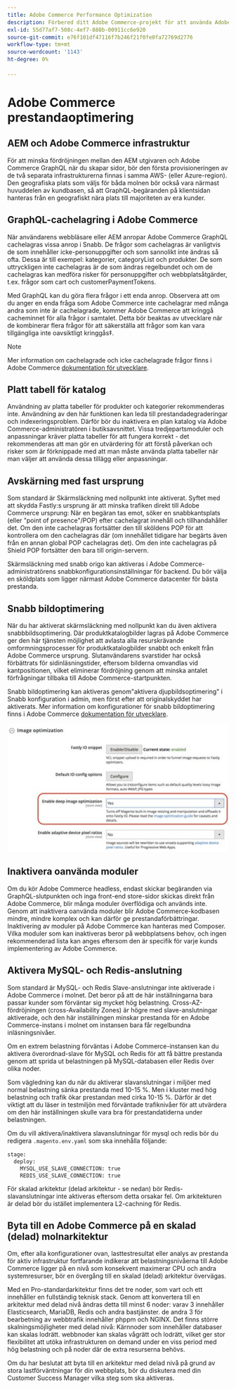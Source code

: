 ```yaml
---
title: Adobe Commerce Performance Optimization
description: Förbered ditt Adobe Commerce-projekt för att använda Adobe Experience Manager som CMS genom att ändra vissa standardinställningar.
exl-id: 55d77af7-508c-4ef7-888b-00911cc6e920
source-git-commit: e76f101df47116f7b246f21f0fe0fa72769d2776
workflow-type: tm+mt
source-wordcount: '1143'
ht-degree: 0%

---
```


# Adobe Commerce prestandaoptimering

## AEM och Adobe Commerce infrastruktur

För att minska fördröjningen mellan den AEM utgivaren och Adobe Commerce GraphQL när du skapar sidor, bör den första provisioneringen av de två separata infrastrukturerna finnas i samma AWS- (eller Azure-region). Den geografiska plats som väljs för båda molnen bör också vara närmast huvuddelen av kundbasen, så att GraphQL-begäranden på klientsidan hanteras från en geografiskt nära plats till majoriteten av era kunder.

## GraphQL-cachelagring i Adobe Commerce

När användarens webbläsare eller AEM anropar Adobe Commerce GraphQL cachelagras vissa anrop i Snabb. De frågor som cachelagras är vanligtvis de som innehåller icke-personuppgifter och som sannolikt inte ändras så ofta. Dessa är till exempel: kategorier, categoryList och produkter. De som uttryckligen inte cachelagras är de som ändras regelbundet och om de cachelagras kan medföra risker för personuppgifter och webbplatsåtgärder, t.ex. frågor som cart och customerPaymentTokens.

Med GraphQL kan du göra flera frågor i ett enda anrop. Observera att om du anger en enda fråga som Adobe Commerce inte cachelagrar med många andra som inte är cachelagrade, kommer Adobe Commerce att kringgå cacheminnet för alla frågor i samtalet. Detta bör beaktas av utvecklare när de kombinerar flera frågor för att säkerställa att frågor som kan vara tillgängliga inte oavsiktligt kringgås‡.

>[!NOTE]
>
> Mer information om cachelagrade och icke cachelagrade frågor finns i Adobe Commerce [dokumentation för utvecklare](https://devdocs.magento.com/guides/v2.4/graphql/caching.html).

## Platt tabell för katalog

Användning av platta tabeller för produkter och kategorier rekommenderas inte. Användning av den här funktionen kan leda till prestandadegraderingar och indexeringsproblem. Därför bör du inaktivera en plan katalog via Adobe Commerce-administratören i butiksavsnittet. Vissa tredjepartsmoduler och anpassningar kräver platta tabeller för att fungera korrekt - det rekommenderas att man gör en utvärdering för att förstå påverkan och risker som är förknippade med att man måste använda platta tabeller när man väljer att använda dessa tillägg eller anpassningar.

## Avskärning med fast ursprung

Som standard är Skärmsläckning med nollpunkt inte aktiverat. Syftet med att skydda Fastly:s ursprung är att minska trafiken direkt till Adobe Commerce ursprung: När en begäran tas emot, söker en snabbkantsplats (eller &quot;point of presence&quot;/POP) efter cachelagrat innehåll och tillhandahåller det. Om den inte cachelagras fortsätter den till sköldens POP för att kontrollera om den cachelagras där (om innehållet tidigare har begärts även från en annan global POP cachelagras det). Om den inte cachelagras på Shield POP fortsätter den bara till origin-servern.

Skärmsläckning med snabb origo kan aktiveras i Adobe Commerce-administratörens snabbkonfigurationsinställningar för backend. Du bör välja en sköldplats som ligger närmast Adobe Commerce datacenter för bästa prestanda.

## Snabb bildoptimering

När du har aktiverat skärmsläckning med nollpunkt kan du även aktivera snabbbildsoptimering. Där produktkatalogbilder lagras på Adobe Commerce ger den här tjänsten möjlighet att avlasta alla resurskrävande omformningsprocesser för produktkatalogbilder snabbt och enkelt från Adobe Commerce ursprung. Slutanvändarens svarstider har också förbättrats för sidinläsningstider, eftersom bilderna omvandlas vid kantpositionen, vilket eliminerar fördröjning genom att minska antalet förfrågningar tillbaka till Adobe Commerce-startpunkten.

Snabb bildoptimering kan aktiveras genom&quot;aktivera djupbildsoptimering&quot; i Snabb konfiguration i admin, men först efter att originalskyddet har aktiverats. Mer information om konfigurationer för snabb bildoptimering finns i Adobe Commerce [dokumentation för utvecklare](https://devdocs.magento.com/cloud/cdn/fastly-image-optimization.html).

![Skärmbild av Snabb bildoptimering i Adobe Commerce Admin](../assets/commerce-at-scale/image-optimization.svg)

## Inaktivera oanvända moduler

Om du kör Adobe Commerce headless, endast skickar begäranden via GraphQL-slutpunkten och inga front-end store-sidor skickas direkt från Adobe Commerce, blir många moduler överflödiga och används inte. Genom att inaktivera oanvända moduler blir Adobe Commerce-kodbasen mindre, mindre komplex och kan därför ge prestandaförbättringar. Inaktivering av moduler på Adobe Commerce kan hanteras med Composer. Vilka moduler som kan inaktiveras beror på webbplatsens behov, och ingen rekommenderad lista kan anges eftersom den är specifik för varje kunds implementering av Adobe Commerce.

## Aktivera MySQL- och Redis-anslutning

Som standard är MySQL- och Redis Slave-anslutningar inte aktiverade i Adobe Commerce i molnet. Det beror på att de här inställningarna bara passar kunder som förväntar sig mycket hög belastning. Cross-AZ-fördröjningen (cross-Availability Zones) är högre med slave-anslutningar aktiverade, och den här inställningen minskar prestanda för en Adobe Commerce-instans i molnet om instansen bara får regelbundna inläsningsnivåer.

Om en extrem belastning förväntas i Adobe Commerce-instansen kan du aktivera överordnad-slave för MySQL och Redis för att få bättre prestanda genom att sprida ut belastningen på MySQL-databasen eller Redis över olika noder.

Som vägledning kan du när du aktiverar slavanslutningar i miljöer med normal belastning sänka prestanda med 10-15 %. Men i kluster med hög belastning och trafik ökar prestandan med cirka 10-15 %. Därför är det viktigt att du läser in testmiljön med förväntade trafiknivåer för att utvärdera om den här inställningen skulle vara bra för prestandatiderna under belastningen.

Om du vill aktivera/inaktivera slavanslutningar för mysql och redis bör du redigera `.magento.env.yaml` som ska innehålla följande:

```
stage:
  deploy:
    MYSQL_USE_SLAVE_CONNECTION: true
    REDIS_USE_SLAVE_CONNECTION: true
```

För skalad arkitektur (delad arkitektur - se nedan) bör Redis-slavanslutningar inte aktiveras eftersom detta orsakar fel. Om arkitekturen är delad bör du istället implementera L2-cachning för Redis.

## Byta till en Adobe Commerce på en skalad (delad) molnarkitektur

Om, efter alla konfigurationer ovan, lasttestresultat eller analys av prestanda för aktiv infrastruktur fortfarande indikerar att belastningsnivåerna till Adobe Commerce ligger på en nivå som konsekvent maximerar CPU och andra systemresurser, bör en övergång till en skalad (delad) arkitektur övervägas.

Med en Pro-standardarkitektur finns det tre noder, som vart och ett innehåller en fullständig teknisk stack. Genom att konvertera till en arkitektur med delad nivå ändras detta till minst 6 noder: varav 3 innehåller Elasticsearch, MariaDB, Redis och andra bastjänster. de andra 3 för bearbetning av webbtrafik innehåller phppm och NGINX. Det finns större skalningsmöjligheter med delad nivå: Kärnnoder som innehåller databaser kan skalas lodrätt. webbnoder kan skalas vågrätt och lodrätt, vilket ger stor flexibilitet att utöka infrastrukturen on demand under en viss period med hög belastning och på noder där de extra resurserna behövs.

Om du har beslutat att byta till en arkitektur med delad nivå på grund av stora lastförväntningar för din webbplats, bör du diskutera med din Customer Success Manager vilka steg som ska aktiveras.
